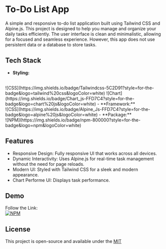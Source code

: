 # To-Do List App

A simple and responsive to-do list application built using Tailwind CSS and Alpine.js. This project is designed to help you manage and organize your daily tasks efficiently. The user interface is clean and minimalistic, allowing for a focused and seamless experience. However, this app does not use persistent data or a database to store tasks.


## Tech Stack

- **Styling:**
<br>
 ![CSS](https://img.shields.io/badge/Tailwindcss-5C2D91?style=for-the-badge&logo=tailwind%20css&logoColor=white)
 ![Chart](https://img.shields.io/badge/Chart_js-FFD7C4?style=for-the-badge&logo=chart%20js&logoColor=white)
- **Framework:**
<br>
 ![CSS](https://img.shields.io/badge/Alpine_Js-FFD7C4?style=for-the-badge&logo=alpine%20js&logoColor=white)
- **Package:**
<br>
 ![NPM](https://img.shields.io/badge/npm-800000?style=for-the-badge&logo=npm&logoColor=white)

## Features

- Responsive Design: Fully responsive UI that works across all devices.
- Dynamic Interactivity: Uses Alpine.js for real-time task management without the need for page reloads.
- Modern UI: Styled with Tailwind CSS for a sleek and modern appearance.
- Chart Performe UI: Displays task performance.


## Demo

Follow the Link:
<br>
[![NPM](https://img.shields.io/badge/DEMO>>-7A1CAC?style=for-the-badge&logo=&logoColor=white)](https://mwahyudihd.github.io/todo-app/)
## License
This project is open-source and available under the [MIT](LICENSE)
